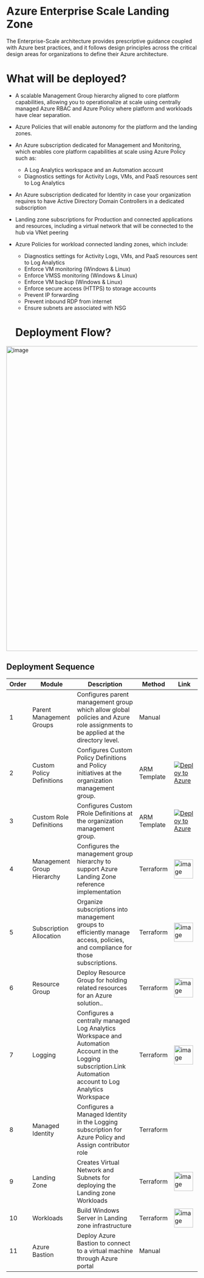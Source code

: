 # Azure Enterprise Scale Landing Zone

The Enterprise-Scale architecture provides prescriptive guidance coupled with Azure best practices, and it follows design principles across the critical design areas for organizations to define their Azure architecture.

# What will be deployed?

- A scalable Management Group hierarchy aligned to core platform capabilities, allowing you to operationalize at scale using centrally managed Azure RBAC and Azure Policy where platform and workloads have clear separation.
- Azure Policies that will enable autonomy for the platform and the landing zones.
- An Azure subscription dedicated for Management and Monitoring, which enables core platform capabilities at scale using Azure Policy such as:
   - A Log Analytics workspace and an Automation account
   - Diagnostics settings for Activity Logs, VMs, and PaaS resources sent to Log Analytics
- An Azure subscription dedicated for Identity in case your organization requires to have Active Directory Domain Controllers in a dedicated subscription
- Landing zone subscriptions for Production and  connected applications and resources, including a virtual network that will be connected to the hub via VNet peering
- Azure Policies for workload connected landing zones, which include:
   - Diagnostics settings for Activity Logs, VMs, and PaaS resources sent to Log Analytics
   - Enforce VM monitoring (Windows & Linux)
   - Enforce VMSS monitoring (Windows & Linux)
   - Enforce VM backup (Windows & Linux)
   - Enforce secure access (HTTPS) to storage accounts
   - Prevent IP forwarding
   - Prevent inbound RDP from internet
   - Ensure subnets are associated with NSG
   
   # Deployment Flow?

<img width="800" alt="image" src="https://user-images.githubusercontent.com/22677711/232288516-7ad12eec-942d-4a87-bd81-193fe64acd9d.png">


## Deployment Sequence


| Order  |  Module | Description  | Method | Link |
| ------------ | ------------ | ------------ |------------ |------------ |
|1   | Parent  Management Groups  | Configures parent management group which allow global policies and Azure role assignments to be applied at the directory level.  |Manual |
|2   | Custom Policy Definitions   | Configures Custom Policy Definitions and Policy initiatives at the organization management group. |ARM Template | [![Deploy to Azure](https://aka.ms/deploytoazurebutton)](https%3A%2F%2Fraw.githubusercontent.com%2Fsreekumarpg%2FAzureELZ%2Fmain%2FARM%2Fpolicies.json)|
|3   | Custom Role Definitions   | Configures Custom PRole Definitions at the organization management group. |ARM Template|[![Deploy to Azure](https://aka.ms/deploytoazurebutton)](https%3A%2F%2Fraw.githubusercontent.com%2Fsreekumarpg%2FAzureELZ%2Fmain%2FARM%2FcustomRoleDefinitions.json)|
|4   | Management Group Hierarchy  | Configures the management group hierarchy to support Azure Landing Zone reference implementation  |Terraform |<img width="50" alt="image" src="https://raw.githubusercontent.com/sreekumarpg/AzureELZ/main/ARM/Terraform.jpg"/>|
|5   | Subscription Allocation  | Organize subscriptions into management groups to efficiently manage access, policies, and compliance for those subscriptions. |Terraform |<img width="50" alt="image" src="https://raw.githubusercontent.com/sreekumarpg/AzureELZ/main/ARM/Terraform.jpg"/>|
|6   | Resource Group | Deploy Resource Group for holding related resources for an Azure solution.. |Terraform |<img width="50" alt="image" src="https://raw.githubusercontent.com/sreekumarpg/AzureELZ/main/ARM/Terraform.jpg"/>|
|7   |  Logging | Configures a centrally managed Log Analytics Workspace and Automation Account in the Logging subscription.Link Automation account to Log Analytics Workspace  |Terraform|<img width="50" alt="image" src="https://raw.githubusercontent.com/sreekumarpg/AzureELZ/main/ARM/Terraform.jpg"/>|
|8   |  Managed Identity | Configures a Managed Identity in the Logging subscription for Azure Policy and Assign contributor role |Terraform|
|9   | Landing Zone  |Creates Virtual Network and Subnets for deploying the Landing zone Workloads  |Terraform |<img width="50" alt="image" src="https://raw.githubusercontent.com/sreekumarpg/AzureELZ/main/ARM/Terraform.jpg"/>|
|10  | Workloads  |Build Windows Server in Landing zone infrastructure  |Terraform |<img width="50" alt="image" src="https://raw.githubusercontent.com/sreekumarpg/AzureELZ/main/ARM/Terraform.jpg"/>|
|11  | Azure Bastion  |Deploy Azure Bastion to connect to a virtual machine through Azure portal  |Manual |
